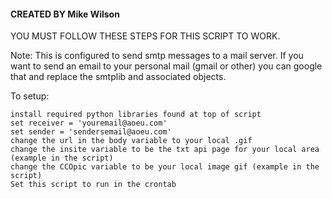 #### CREATED BY Mike Wilson ####

YOU MUST FOLLOW THESE STEPS FOR THIS SCRIPT TO WORK.


Note: 
	This is configured to send smtp messages to a mail server. If you want to send an email to your personal mail (gmail or other) you can google that and replace the smtplib and associated objects.


To setup:

	install required python libraries found at top of script
	set receiver = 'youremail@aoeu.com'
	set sender = 'sendersemail@aoeu.com'
	change the url in the body variable to your local .gif
	change the insite variable to be the txt api page for your local area (example in the script)
	change the CCOpic variable to be your local image gif (example in the script)
	Set this script to run in the crontab
